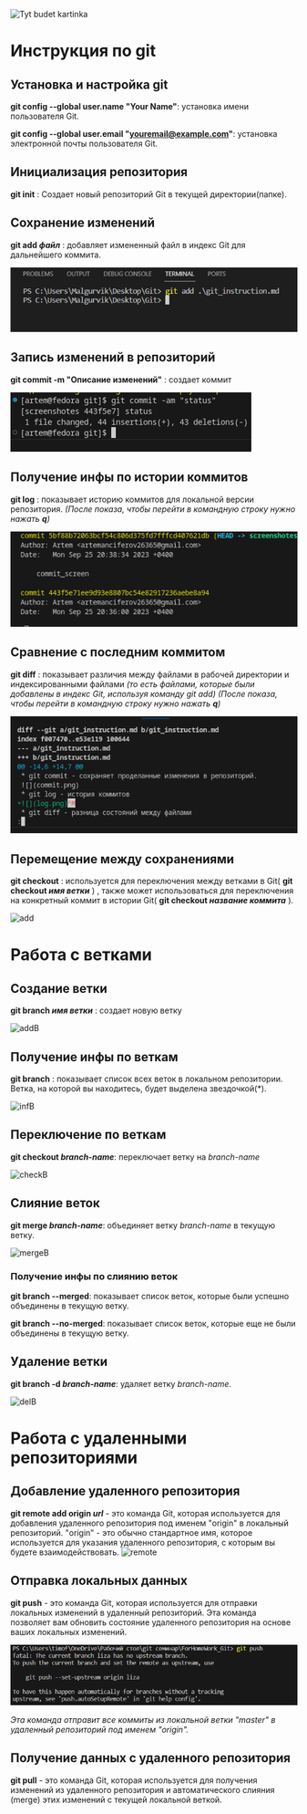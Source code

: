 ![Tyt budet kartinka](img.jpeg)
# Инструкция по git

## Установка и настройка git

__git config --global user.name "Your Name"__: установка имени пользователя Git.

__git config --global user.email "youremail@example.com"__: установка электронной почты пользователя Git.

## Инициализация репозитория

__git init__ : Создает новый репозиторий Git в текущей директории(папке).

## Сохранение изменений

**git add _файл_** : добавляет измененный файл в индекс Git для дальнейшего коммита.

![add](add.png)

## Запись изменений в репозиторий

__git commit -m "Описание изменений"__ : создает коммит

![commit](commit.png)

## Получение инфы по истории коммитов

__git log__ : показывает историю коммитов для локальной версии репозитория. 
*(После показа, чтобы перейти в командную строку нужно нажать __q__)*

![add](log.png)

## Сравнение с последним коммитом

__git diff__ : показывает различия между файлами в рабочей директории и индексированными файлами _(то есть файлами, которые были добавлены в индекс Git, используя команду git add)_
*(После показа, чтобы перейти в командную строку нужно нажать __q__)*

![add](diff.png)

## Перемещение между сохранениями

__git checkout__ : используется для переключения между ветками в Git( __git checkout *имя ветки*__ ) , также может использоваться для переключения на конкретный коммит в истории Git( __git checkout *название коммита*__ ).

![add](check.png)

# Работа с ветками

## Создание ветки

__git branch *имя ветки*__ : создает новую ветку

![addB](addB.png)

## Получение инфы по веткам

__git branch__ : показывает список всех веток в локальном репозитории. Ветка, на которой вы находитесь, будет выделена звездочкой(*).

![infB](infB.png)

## Переключение по веткам

__git checkout *branch-name*__: переключает ветку на _branch-name_

![checkB](checkB.png)

## Слияние веток

__git merge *branch-name*__: объединяет ветку _branch-name_ в текущую ветку.

![mergeB](mergeB.png)

### __Получение инфы по слиянию веток__

__git branch --merged__: показывает список веток, которые были успешно объединены в текущую ветку.

__git branch --no-merged__: показывает список веток, которые еще не были объединены в текущую ветку.

## Удаление ветки

__git branch -d *branch-name*__: удаляет ветку _branch-name_.

![delB](delB.png)

# Работа с удаленными репозиториями

## Добавление удаленного репозитория
__git remote add origin *url*__ - это команда Git, которая используется для добавления удаленного репозитория под именем "origin" в локальный репозиторий. "origin" - это обычно стандартное имя, которое используется для указания удаленного репозитория, с которым вы будете взаимодействовать.
![remote](remote.png)

## Отправка локальных данных
__git push__ - это команда Git, которая используется для отправки локальных изменений в удаленный репозиторий. Эта команда позволяет вам обновить состояние удаленного репозитория на основе ваших локальных изменений.

![push](push.png)

_Эта команда отправит все коммиты из локальной ветки "master" в удаленный репозиторий под именем "origin"._

## Получение данных с удаленного репозитория

__git pull__ - это команда Git, которая используется для получения изменений из удаленного репозитория и автоматического слияния (merge) этих изменений с текущей локальной веткой.

